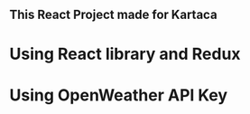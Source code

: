 ## This React Project made for Kartaca

# Using React library and Redux

# Using OpenWeather API Key
